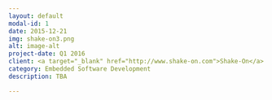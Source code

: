 ```yaml
---
layout: default
modal-id: 1
date: 2015-12-21
img: shake-on3.png
alt: image-alt
project-date: Q1 2016
client: <a target="_blank" href="http://www.shake-on.com">Shake-On</a>
category: Embedded Software Development
description: TBA

---
```

